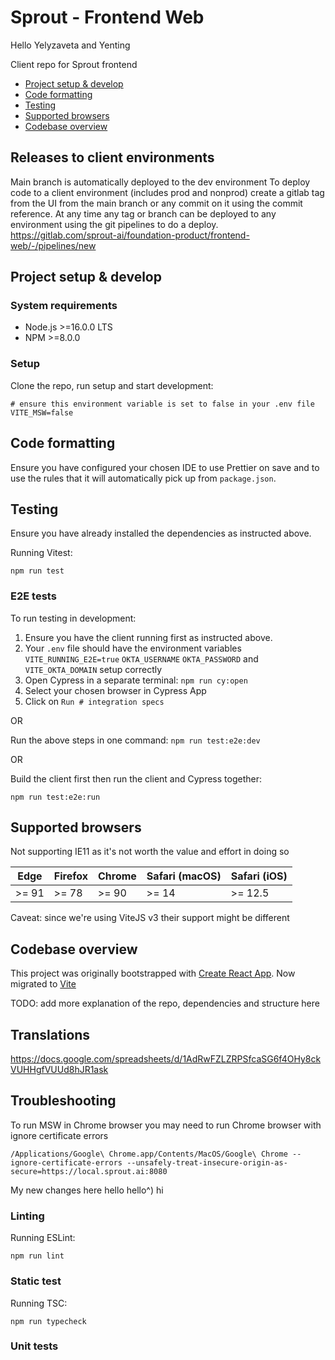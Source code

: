 # Sprout - Frontend Web

Hello Yelyzaveta and Yenting

Client repo for Sprout frontend

- [Project setup & develop](#project-setup--develop)
- [Code formatting](#code-formatting)
- [Testing](#testing)
- [Supported browsers](#supported-browsers)
- [Codebase overview](#codebase-overview)

## Releases to client environments

Main branch is automatically deployed to the dev environment
To deploy code to a client environment (includes prod and nonprod) create a gitlab tag from the UI from the main branch or any commit on it using the commit reference.
At any time any tag or branch can be deployed to any environment using the git pipelines to do a deploy. https://gitlab.com/sprout-ai/foundation-product/frontend-web/-/pipelines/new

## Project setup & develop

### System requirements

- Node.js >=16.0.0 LTS
- NPM >=8.0.0

### Setup

Clone the repo, run setup and start development:

```dotenv
# ensure this environment variable is set to false in your .env file
VITE_MSW=false
```

## Code formatting

Ensure you have configured your chosen IDE to use Prettier on save and to use the rules that it will automatically
pick up from `package.json`.

## Testing

Ensure you have already installed the dependencies as instructed above.

Running Vitest:

```shell
npm run test
```

### E2E tests

To run testing in development:

1. Ensure you have the client running first as instructed above.
2. Your `.env` file should have the environment variables `VITE_RUNNING_E2E=true` `OKTA_USERNAME` `OKTA_PASSWORD` and `VITE_OKTA_DOMAIN` setup correctly
3. Open Cypress in a separate terminal: `npm run cy:open`
4. Select your chosen browser in Cypress App
5. Click on `Run # integration specs`

OR

Run the above steps in one command: `npm run test:e2e:dev`

OR

Build the client first then run the client and Cypress together:

```shell
npm run test:e2e:run
```

## Supported browsers

Not supporting IE11 as it's not worth the value and effort in doing so

| Edge   | Firefox | Chrome | Safari (macOS) | Safari (iOS) |
| ------ | ------- | ------ | -------------- | ------------ |
| \>= 91 | \>= 78  | \>= 90 | \>= 14         | \>= 12.5     |

Caveat: since we're using ViteJS v3 their support might be different

## Codebase overview

This project was originally bootstrapped with [Create React App](https://github.com/facebook/create-react-app).
Now migrated to [Vite](https://vitejs.dev/)

TODO: add more explanation of the repo, dependencies and structure here

## Translations

https://docs.google.com/spreadsheets/d/1AdRwFZLZRPSfcaSG6f4OHy8ckVUHHgfVUUd8hJR1ask

## Troubleshooting

To run MSW in Chrome browser you may need to run Chrome browser with ignore certificate errors

```shell
/Applications/Google\ Chrome.app/Contents/MacOS/Google\ Chrome --ignore-certificate-errors --unsafely-treat-insecure-origin-as-secure=https://local.sprout.ai:8080
```

My new changes here
hello
hello^)
hi

### Linting

Running ESLint:

```shell
npm run lint
```

### Static test

Running TSC:

```shell
npm run typecheck
```

### Unit tests